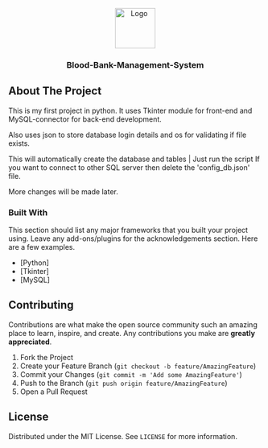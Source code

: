 
<!--
*** Thanks for checking out the Best-README-Template. If you have a suggestion
*** that would make this better, please fork the repo and create a pull request
*** or simply open an issue with the tag "enhancement".
*** Thanks again! Now go create something AMAZING! :D
-->



<!-- PROJECT SHIELDS -->
<!--
*** I'm using markdown "reference style" links for readability.
*** Reference links are enclosed in brackets [ ] instead of parentheses ( ).
*** See the bottom of this document for the declaration of the reference variables
*** for contributors-url, forks-url, etc. This is an optional, concise syntax you may use.
*** https://www.markdownguide.org/basic-syntax/#reference-style-links
-->

<p align="center">
  <a href="https://github.com/othneildrew/Best-README-Template">
    <img src="https://www.ispecimen.com/wp-content/uploads/2016/01/blood-156063_960_720.png" alt="Logo" width="80" height="80">
  </a>

  <h3 align="center">Blood-Bank-Management-System</h3>

</p>


<!-- ABOUT THE PROJECT -->
## About The Project

This is my first project in python.
It uses Tkinter module for front-end and MySQL-connector for back-end development.

Also uses json to store database login details and os for validating if file exists.

This will automatically create the database and tables | Just run the script
If you want to connect to other SQL server then delete the 'config_db.json' file.

More changes will be made later.


### Built With

This section should list any major frameworks that you built your project using. Leave any add-ons/plugins for the acknowledgements section. Here are a few examples.
* [Python]
* [Tkinter]
* [MySQL]


<!-- CONTRIBUTING -->
## Contributing

Contributions are what make the open source community such an amazing place to learn, inspire, and create. Any contributions you make are **greatly appreciated**.

1. Fork the Project
2. Create your Feature Branch (`git checkout -b feature/AmazingFeature`)
3. Commit your Changes (`git commit -m 'Add some AmazingFeature'`)
4. Push to the Branch (`git push origin feature/AmazingFeature`)
5. Open a Pull Request



<!-- LICENSE -->
## License

Distributed under the MIT License. See `LICENSE` for more information.
